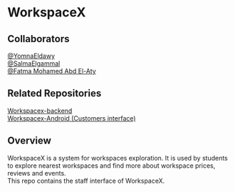 # WorkspaceX

## Collaborators
[@YomnaEldawy](https://github.com/YomnaEldawy) <br>
[@SalmaElgammal](https://github.com/SalmaElgammal) <br>
[@Fatma Mohamed Abd El-Aty](https://github.com/Fatma-Mohamed-Abd-El-Aty)

## Related Repositories
[Workspacex-backend](https://github.com/YomnaEldawy/workspacex-backend) <br>
[Workspacex-Android (Customers interface)](https://github.com/YomnaEldawy/workspacex-android)

## Overview
WorkspaceX is a system for workspaces exploration. It is used by students to explore nearest workspaces and find more about workspace prices, reviews and events. <br>
This repo contains the staff interface of WorkspaceX. <br>
